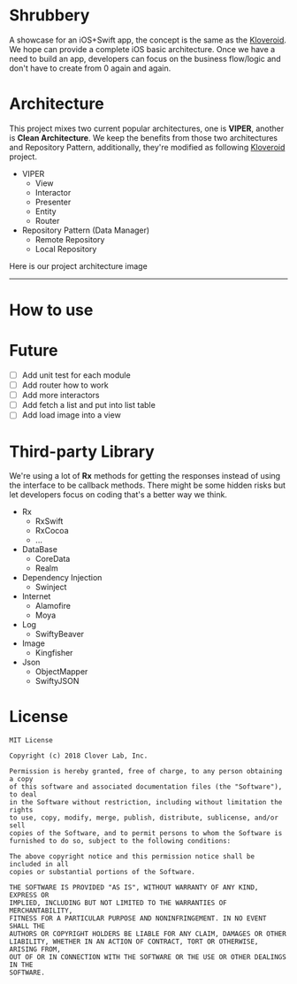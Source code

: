 # Shrubbery

A showcase for an iOS+Swift app, the concept is the same as the [Kloveroid](https://github.com/dev-cloverlab/Kloveroid). We hope can provide a
complete iOS basic architecture. Once we have a need to build an app, developers can focus on the
business flow/logic and don't have to create from 0 again and again.

# Architecture

This project mixes two current popular architectures, one is **VIPER**, another is **Clean
Architecture**. We keep the benefits from those two architectures and Repository Pattern,
additionally, they're modified as following [Kloveroid](https://github.com/dev-cloverlab/Kloveroid) project.

- VIPER
  - View
  - Interactor
  - Presenter
  - Entity
  - Router
- Repository Pattern (Data Manager)
  - Remote Repository
  - Local Repository

Here is our project architecture image

***

# How to use

# Future

- [ ] Add unit test for each module
- [ ] Add router how to work
- [ ] Add more interactors
- [ ] Add fetch a list and put into list table
- [ ] Add load image into a view

# Third-party Library

We're using a lot of **Rx** methods for getting the responses instead of using the interface to be
callback methods. There might be some hidden risks but let developers focus on coding that's a
better way we think.

- Rx
  - RxSwift
  - RxCocoa
  - ...
- DataBase
  - CoreData
  - Realm
- Dependency Injection
  - Swinject
- Internet
  - Alamofire
  - Moya
- Log
  - SwiftyBeaver
- Image
  - Kingfisher
- Json
  - ObjectMapper
  - SwiftyJSON

# License

```
MIT License

Copyright (c) 2018 Clover Lab, Inc.

Permission is hereby granted, free of charge, to any person obtaining a copy
of this software and associated documentation files (the "Software"), to deal
in the Software without restriction, including without limitation the rights
to use, copy, modify, merge, publish, distribute, sublicense, and/or sell
copies of the Software, and to permit persons to whom the Software is
furnished to do so, subject to the following conditions:

The above copyright notice and this permission notice shall be included in all
copies or substantial portions of the Software.

THE SOFTWARE IS PROVIDED "AS IS", WITHOUT WARRANTY OF ANY KIND, EXPRESS OR
IMPLIED, INCLUDING BUT NOT LIMITED TO THE WARRANTIES OF MERCHANTABILITY,
FITNESS FOR A PARTICULAR PURPOSE AND NONINFRINGEMENT. IN NO EVENT SHALL THE
AUTHORS OR COPYRIGHT HOLDERS BE LIABLE FOR ANY CLAIM, DAMAGES OR OTHER
LIABILITY, WHETHER IN AN ACTION OF CONTRACT, TORT OR OTHERWISE, ARISING FROM,
OUT OF OR IN CONNECTION WITH THE SOFTWARE OR THE USE OR OTHER DEALINGS IN THE
SOFTWARE.
```

